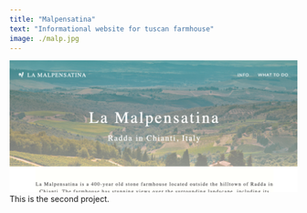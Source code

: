 ```yaml
---
title: "Malpensatina"
text: "Informational website for tuscan farmhouse"
image: ./malp.jpg
---
```


![Hero](./malpensatina.png)
This is the second project.
